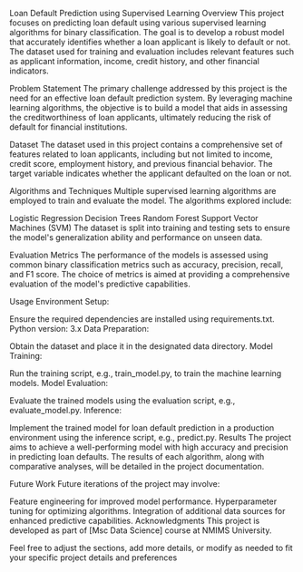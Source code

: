 Loan Default Prediction using Supervised Learning
Overview
This project focuses on predicting loan default using various supervised learning algorithms for binary classification. The goal is to develop a robust model that accurately identifies whether a loan applicant is likely to default or not. The dataset used for training and evaluation includes relevant features such as applicant information, income, credit history, and other financial indicators.

Problem Statement
The primary challenge addressed by this project is the need for an effective loan default prediction system. By leveraging machine learning algorithms, the objective is to build a model that aids in assessing the creditworthiness of loan applicants, ultimately reducing the risk of default for financial institutions.

Dataset
The dataset used in this project contains a comprehensive set of features related to loan applicants, including but not limited to income, credit score, employment history, and previous financial behavior. The target variable indicates whether the applicant defaulted on the loan or not.

Algorithms and Techniques
Multiple supervised learning algorithms are employed to train and evaluate the model. The algorithms explored include:

Logistic Regression
Decision Trees
Random Forest
Support Vector Machines (SVM)
The dataset is split into training and testing sets to ensure the model's generalization ability and performance on unseen data.

Evaluation Metrics
The performance of the models is assessed using common binary classification metrics such as accuracy, precision, recall, and F1 score. The choice of metrics is aimed at providing a comprehensive evaluation of the model's predictive capabilities.

Usage
Environment Setup:

Ensure the required dependencies are installed using requirements.txt.
Python version: 3.x
Data Preparation:

Obtain the dataset and place it in the designated data directory.
Model Training:

Run the training script, e.g., train_model.py, to train the machine learning models.
Model Evaluation:

Evaluate the trained models using the evaluation script, e.g., evaluate_model.py.
Inference:

Implement the trained model for loan default prediction in a production environment using the inference script, e.g., predict.py.
Results
The project aims to achieve a well-performing model with high accuracy and precision in predicting loan defaults. The results of each algorithm, along with comparative analyses, will be detailed in the project documentation.

Future Work
Future iterations of the project may involve:

Feature engineering for improved model performance.
Hyperparameter tuning for optimizing algorithms.
Integration of additional data sources for enhanced predictive capabilities.
Acknowledgments
This project is developed as part of [Msc Data Science] course at NMIMS University.

Feel free to adjust the sections, add more details, or modify as needed to fit your specific project details and preferences
